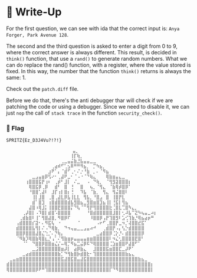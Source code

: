 # 🔑 Write-Up

For the first question, we can see with ida that the correct input is: `Anya Forger, Park Avenue 128`. 

The second and the third question is asked to enter a digit from 0 to 9, where the correct answer is always different. This result, is decided in `think()` function, that use a `rand()` to generate random numbers. What we can do replace the rand() function, with a register, where the value stored is fixed. In this way, the number that the function `think()` returns is always the same: 1.

Check out the `patch.diff` file.

Before we do that, there's the anti debugger thar will check if we are patching the code or using a debugger. Since we need to disable it, we can just `nop` the call of `stack trace` in the function `security_check()`.

### 🚩 Flag

```plain
SPRITZ{Ez_D3J4Vu?!?!}
```

```ascii
⠀⠀  ⠀⠀⠀⠀⠀⠀⠀⠀⠀⠀⠀⠀⠀⠀⠀⠀⠀⣤⡀⠀⠀⠀⠀⠀⠀⠀⠀⠀⠀⠀⠀⠀⠀⠀⠀⠀⠀⠀⠀⠀⠀⠀⠀
⠀⠀⠀⠀⠀⠀⠀⠀⠀⠀⠀⠀⠀⠀⠀⠀⠀⠀⠀⠀⢸⡏⢷⡀⠀⠀⠀⠀⠀⠀⠀⠀⠀⠀⠀⠀⠀⠀⠀⠀⠀⠀⠀⠀⠀⠀⠀
⠀⠀⠀⠀⠀⠀⠀⠀⠀⠀⠀⠀⠀⠀⠀⠀⠀⢀⣀⣤⣬⣷⣘⣧⣤⣤⣀⣀⠀⠀⠀⠀⠀⠀⠀⠀⠀⠀⠀⠀⠀⠀⠀⠀⠀⠀⠀
⠀⠀⠀⠀⠀⠀⠀⠀⠀⠀⠀⠀⠀⠀⢀⣴⠾⠋⢁⣢⠿⠛⠛⠻⣦⡀⠀⡉⠳⣦⡀⠀⠀⠀⠀⠀⠀⠀⠀⠀⠀⠀⠀⠀⠀⠀
⠀⠀⠀⠀⠀⠀⠀⠀⠀⠀⠀⠀⠀⣰⠟⠁⡄⠈⣾⠋⢀⠂⠌⡐⠘⣷⠀⡀⠄⠈⠻⣦⠀⠀⠀⠀⠀⠀⠀⠀⠀⠀⠀⠀⠀⠀⠀
⠀⠀⠀⠀⠀⠀⠀⠀⣀⣠⣤⣶⡿⢫⠔⠂⢀⣼⠟⣀⠂⠈⠠⠐⠈⠙⢷⣄⠀⠀⠀⢿⣷⣶⣤⣄⣀⠀⠀⠀⠀⠀⠀⠀⠀⠀⠀
⠀⠀⠀⠀⠀⠀⢰⣿⣿⣿⣯⡟⢰⠆⠀⢀⡾⠃⣸⡇⠀⠌⣀⠀⠀⠠⠀⠙⢷⡀⠀⠈⢻⣻⣽⣿⣿⣿⡆⠀⠀⠀⠀⠀⠀⠀⠀
⠀⠀⠀⠀⠀⠀⠀⢿⣿⣯⡿⢀⡿⠀⠀⣾⠃⠀⣿⠀⢘⠀⠀⣿⠀⠀⢦⡀⠈⢻⣄⠀⠈⣷⢿⡾⣿⡿⠁⠀⠀⠀⠀⠀⠀⠀⠀
⠀⠀⠀⠀⠀⠀⠀⠘⣿⣿⢁⣼⠇⠀⣸⡏⢰⡇⣿⡆⢘⠀⠀⠹⣧⠀⠈⣷⡀⠀⢻⣄⠀⢻⣬⣿⣿⠇⠀⠀⠀⠀⠀⠀⠀⠀⠀
⠀⠀⠀⠀⠀⠀⠀⠀⢸⡇⣸⣿⠀⢀⣿⢀⣼⣇⡿⣧⢸⣇⣇⠀⢻⣧⡀⠘⣿⣠⠀⣿⠀⢸⣿⡟⣇⠀⠀⠀⠀⠀⠀⠀⠀⠀⠀
⠀⠀⠀⠀⠀⠀⠀⠀⣾⠁⣿⣹⠀⢰⣿⣾⣿⣿⣿⣾⣧⣻⣿⣦⣀⣻⣿⣶⣿⣹⣦⢸⡇⢘⣯⡇⢻⣦⠀⠀⠀⠀⠀⠀⠀⠀⠀
⠀⠀⠀⠀⠀⠀⠀⣼⣿⠰⢿⣸⡅⢸⣿⣿⣟⣿⣿⣿⡍⠙⢧⠈⠉⢻⡟⢻⣿⣿⣿⣿⣗⢈⣿⣇⢉⣿⠳⣄⡀⠀⠀⠀⠀⠀⠀
⠀⠀⠀⠀⠀⢀⡼⣿⡇⠠⠹⣿⡇⣾⣿⠡⣿⣿⣿⣿⠀⠀⠀⠀⠀⠘⣿⣾⣿⣿⣿⣿⣿⣸⣿⡇⢂⠼⣧⠉⣝⠳⢦⣤⣀⠴⡆
⠀⠀⠀⠀⢀⣾⣷⣿⠇⢸⠁⢻⣿⣼⣿⡀⠻⣿⡿⠏⠀⠀⠀⠀⠀⠀⠸⣿⣿⡿⢠⡟⢹⣿⣻⠇⣡⢊⢹⣷⡘⢿⣦⣴⡶⠛⠀
⠀⠀⠀⢠⣾⣿⣿⣿⡎⣽⠂⠄⠻⣯⢧⠀⠐⠀⠀⠀⠀⠀⠈⠀⠀⠀⠀⠀⠠⠖⠋⢀⣿⣿⡟⣀⠲⡈⢼⣿⣿⣞⣯⠁⠀⠀⠀
⠀⠀⠀⣾⣿⣿⣿⣿⣧⢻⡇⠌⠠⠙⢿⣷⡀⠀⠙⠲⢤⣤⣀⣀⣠⣤⠴⠚⠀⠀⢀⣾⣿⡟⠠⡄⢣⡑⣾⣿⣿⣿⣿⠀⠀⠀⠀
⠀⠀⠀⣿⣿⡿⣿⣿⣿⣼⣿⣌⢑⡈⠄⡙⢷⡄⠀⠀⠀⠀⠀⠀⠀⠀⠀⠀⣀⣴⣿⣿⡿⢈⡕⡘⠄⣾⣿⣿⣿⣿⡿⠀⠀⠀⠀
⠀⠀⠀⠈⠻⣷⡹⢿⣿⣷⢿⣿⣆⡘⢠⠁⠌⢻⣷⣶⡶⣤⣤⣤⣤⣶⣶⣿⣿⣿⣿⣿⠇⠲⣌⢂⣿⣿⣿⣿⣟⣿⠃⠀⠀⠀⠀
⠀⠀⠀⠀⠀⠈⠁⠀⠙⣿⣿⡿⣿⣿⣶⣌⡌⠤⢿⡉⠻⣦⣉⣬⡿⠯⠙⢿⣿⣿⣿⣿⢈⣱⣶⣿⣿⠟⣼⣿⠋⠁⠀⠀⠀⠀⠀
⠀⠀⠀⠀⠀⠀⠀⠀⣀⣨⣿⣿⣿⣿⣿⣿⣿⣶⡼⡇⠀⣴⡿⣷⣄⠀⠀⣸⣿⣿⣿⣯⣶⣿⣿⣏⣀⡼⠟⠁⠀⠀⠀⠀⠀⠀⠀
⠀⠀⠀⠀⠀⣀⣴⣾⣿⣿⣿⣿⣿⣿⣿⣿⣷⡁⠙⢻⣷⣿⡷⣾⣿⣗⠂⢹⣿⣿⣿⣿⣿⣿⣿⣿⣿⣷⣦⣄⠀⠀⠀⠀⠀⠀⠀
⠀⣀⣤⣶⣿⣿⣿⣿⣿⣿⣿⣿⣿⣿⣿⣿⣿⣯⣼⣿⣯⣿⣤⣼⣯⣿⣿⣿⣿⣿⣿⣿⣿⣿⣿⣿⣿⣿⣿⣿⣿⣷⣦⣀⠀⠀⠀
⣾⣿⣿⣿⣿⣿⣿⣿⣿⣿⣿⣿⣿⣿⣿⣿⣿⣿⣿⣿⣿⣿⣿⣿⣿⣿⣿⣿⣿⣿⣿⣿⣿⣿⣿⣿⣿⣿⣿⣿⣿⣿⣿⣿⣿⡆⠀
⢿⣿⣿⣿⣿⣿⣿⣿⣿⡿⠟⠛⢹⣿⣿⣿⣿⣿⣿⣿⣿⣿⣿⣿⣿⣿⣿⣿⣿⣿⣿⣿⡏⠙⠻⣿⣿⣿⣿⣿⣿⣿⣿⣿⣿⡇⠀
```